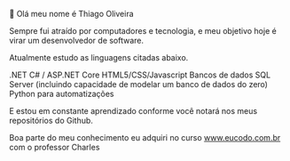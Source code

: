 👋 Olá meu nome é Thiago Oliveira

Sempre fui atraído por computadores e tecnologia, e meu objetivo hoje é virar um desenvolvedor de software.

Atualmente estudo as linguagens citadas abaixo.

.NET C# / ASP.NET Core
HTML5/CSS/Javascript
Bancos de dados SQL Server (incluindo capacidade de modelar um banco de dados do zero)
Python para automatizações

E estou em constante aprendizado conforme você notará nos meus repositórios do Github.

Boa parte do meu conhecimento eu adquiri no curso www.eucodo.com.br com o professor Charles


